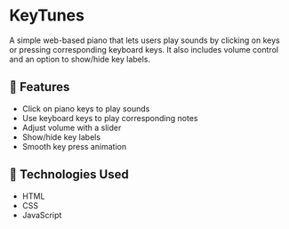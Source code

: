 # KeyTunes

A simple web-based piano that lets users play sounds by clicking on keys or pressing corresponding keyboard keys. It also includes volume control and an option to show/hide key labels.  

## 🚀 Features  
- Click on piano keys to play sounds  
- Use keyboard keys to play corresponding notes  
- Adjust volume with a slider  
- Show/hide key labels  
- Smooth key press animation  

## 📌 Technologies Used  
- HTML  
- CSS  
- JavaScript  


